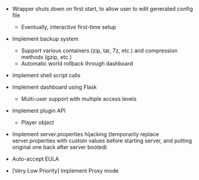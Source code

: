 - Wrapper shuts down on first start, to allow user to edit generated config file
    - Eventually, interactive first-time setup

- Implement backup system
    - Support various containers (zip, tar, 7z, etc.) and compression methods (gzip, etc.)
    - Automatic world rollback through dashboard
- Implement shell script calls
- Implement dashboard using Flask
    - Multi-user support with multiple access levels
- Implement plugin API
    - Player object
- Implement server.properties hijacking (temporarily replace server.properties with custom values before starting server, and putting original one back after server booted)
- Auto-accept EULA
- [Very Low Priority] Implement Proxy mode
